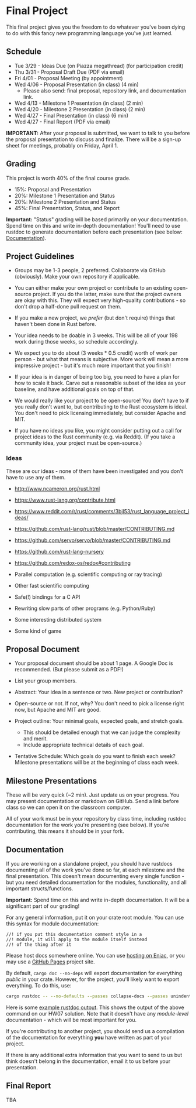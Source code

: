 # Final Project

This final project gives you the freedom to do whatever you've been dying to
do with this fancy new programming language you've just learned.

## Schedule

* Tue 3/29 - Ideas Due (on Piazza megathread) (for participation credit)
* Thu 3/31 - Proposal Draft Due (PDF via email)
* Fri 4/01 - Proposal Meeting (by appointment)
* Wed 4/06 - Proposal Presentation (in class) (4 min)
    * Please also send: final proposal, repository link, and documentation link.
* Wed 4/13 - Milestone 1 Presentation (in class) (2 min)
* Wed 4/20 - Milestone 2 Presentation (in class) (2 min)
* Wed 4/27 - Final Presentation (in class) (6 min)
* Wed 4/27 - Final Report (PDF via email)

**IMPORTANT:** After your proposal is submitted, we want to talk to you before
the proposal presentation to discuss and finalize. There will be a sign-up
sheet for meetings, probably on Friday, April 1.

## Grading

This project is worth 40% of the final course grade.

* 15%: Proposal and Presentation
* 20%: Milestone 1 Presentation and Status
* 20%: Milestone 2 Presentation and Status
* 45%: Final Presentation, Status, and Report

**Important:** "Status" grading will be based primarily on your documentation.
Spend time on this and write in-depth documentation!
You'll need to use rustdoc to generate documentation before each presentation
(see below: [Documentation](#documentation)).

## Project Guidelines

* Groups may be 1-3 people, 2 preferred. Collaborate via GitHub (obviously).
  Make your own repository if applicable.

* You can either make your own project or contribute to an existing open-source
  project. If you do the latter, make sure that the project owners are okay
  with this. They will expect very high-quality contributions - so don't drop a
  half-done pull request on them.

* If you make a new project, we _prefer_ (but don't require) things that
  haven't been done in Rust before.

* Your idea needs to be doable in 3 weeks. This will be all of your
  198 work during those weeks, so schedule accordingly.

* We expect you to do about (3 weeks * 0.5 credit) worth of work per person -
  but what that means is subjective. More work will mean a more impressive
  project - but it's much more important that you finish!

* If your idea is in danger of being too big, you need to have a plan for how
  to scale it back. Carve out a reasonable subset of the idea as your baseline,
  and have additional goals on top of that.

* We would really like your project to be open-source! You don't have to if you
  really don't want to, but contributing to the Rust ecosystem is ideal.
  You don't need to pick licensing immediately, but consider Apache and MIT.

* If you have no ideas you like, you might consider putting out a call for
  project ideas to the Rust community (e.g. via Reddit).
  (If you take a community idea, your project must be open-source.)

### Ideas

These are our ideas - none of them have been investigated and you don't
have to use any of them.

* http://www.ncameron.org/rust.html
* https://www.rust-lang.org/contribute.html
* https://www.reddit.com/r/rust/comments/3bjl53/rust_language_project_ideas/
* https://github.com/rust-lang/rust/blob/master/CONTRIBUTING.md
* https://github.com/servo/servo/blob/master/CONTRIBUTING.md
* https://github.com/rust-lang-nursery
* https://github.com/redox-os/redox#contributing

* Parallel computation (e.g. scientific computing or ray tracing)
* Other fast scientific computing
* Safe(!) bindings for a C API
* Rewriting slow parts of other programs (e.g. Python/Ruby)
* Some interesting distributed system
* Some kind of game

## Proposal Document

* Your proposal document should be about 1 page. A Google Doc is recommended.
  (But please submit as a PDF!)

* List your group members.

* Abstract: Your idea in a sentence or two. New project or contribution?

* Open-source or not. If not, why?
  You don't need to pick a license right now, but Apache and MIT are good.

* Project outline: Your minimal goals, expected goals, and stretch goals.
    * This should be detailed enough that we can judge the complexity and merit.
    * Include appropriate technical details of each goal.

* Tentative Schedule: Which goals do you want to finish each week? Milestone
  presentations will be at the beginning of class each week.

## Milestone Presentations

These will be very quick (~2 min). Just update us on your progress.
You may present documentation or markdown on GitHub. Send a link before
class so we can open it on the classroom computer.

All of your work must be in your repository by class time, including
rustdoc documentation for the work you're presenting (see below).
If you're contributing, this means it should be in your fork.

## Documentation

If you are working on a standalone project, you should have rustdocs
documenting all of the work you've done so far,
at each milestone and the final presentation. This doesn't mean documenting
every single function - but you need detailed documentation for the modules,
functionality, and all important structs/functions.

**Important:** Spend time on this and write in-depth documentation.
It will be a significant part of our grading!

For any general information, put it on your crate root module. You can use
this syntax for module documentation:

```
//! if you put this documentation comment style in a
//! module, it will apply to the module itself instead
//! of the thing after it
```

Please host docs somewhere online. You can use
[hosting on Eniac](http://www.seas.upenn.edu/cets/answers/webpage.html),
or you may use a [GitHub Pages](https://pages.github.com/) project site.

By default, `cargo doc --no-deps` will export documentation for everything
_public_ in your crate. However, for the project, you'll likely want to
export everything. To do this, use:

```sh
cargo rustdoc -- --no-defaults --passes collapse-docs --passes unindent-comments
```

Here is some [example rustdoc output](http://cis198-2016s.github.io/final-sample-rustdoc/webchat/).
This shows the output of the above command on our HW07 solution. Note that it
doesn't have any _module-level_ documentation - which will be most important
for you.

If you're contributing to another project, you should send us a compilation of
the documentation for everything **you** have written as part of your project.

If there is any additional extra information that you want
to send to us but think doesn't belong in
the documentation, email it to us before your presentation.

## Final Report

TBA
